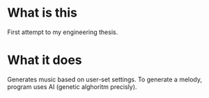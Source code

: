 # What is this
First attempt to my engineering thesis.
# What it does
Generates music based on user-set settings. To generate a melody, program uses AI (genetic alghoritm precisly).
